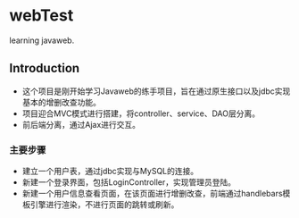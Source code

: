 # webTest
learning javaweb.
## Introduction
* 这个项目是刚开始学习Javaweb的练手项目，旨在通过原生接口以及jdbc实现基本的增删改查功能。
* 项目迎合MVC模式进行搭建，将controller、service、DAO层分离。
* 前后端分离，通过Ajax进行交互。
### 主要步骤

* 建立一个用户表，通过jdbc实现与MySQL的连接。
* 新建一个登录界面，包括LoginController，实现管理员登陆。
* 新建一个用户信息查看页面，在该页面进行增删改查，前端通过handlebars模板引擎进行渲染，不进行页面的跳转或刷新。

